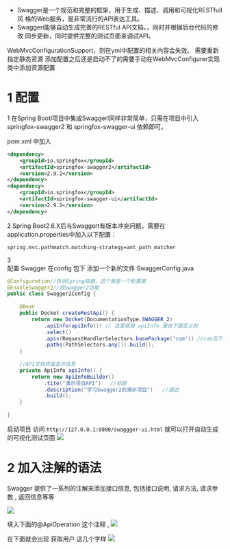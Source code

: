 

- Swagger是一个规范和完整的框架，用于生成、描述、调用和可视化RESTfull风 格的Web服务，是非常流行的APl表达工具。
- Swaggeri能够自动生成完善的RESTful API文档，，同时并根据后台代码的修改 同步更新，同时提供完整的测试页面来调试API。

WebMvcConfigurationSupport，则在yml中配置的相关内容会失效。 需要重新指定静态资源
添加配置之后还是启动不了的需要手动在WebMvcConfigurer实现类中添加资源配置


# 1 配置

1 
在Spring BootI项目中集成Swaggerl同样非常简单，只需在项目中引入 springfox-swagger2 和 springfox-swagger-ui 依赖即可。

pom.xml 中加入 
```xml
<dependency>
    <groupId>io.springfox</groupId>
    <artifactId>springfox-swagger2</artifactId>
    <version>2.9.2</version>
</dependency>
<dependency>
    <groupId>io.springfox</groupId>
    <artifactId>springfox-swagger-ui</artifactId>
    <version>2.9.2</version>
</dependency>
```

2 
Spring Boot2.6.X后与Swaggert有版本冲突问题，需要在 application.properties中加入以下配置：

```
spring.mvc.pathmatch.matching-strategy=ant_path_matcher
```


3  
配置 Swagger 
在config 包下 添加一个新的文件 SwaggerConfig.java 

```java
@Configuration//告诉Spring容器，这个类是一个配置类
@EnableSwagger2//启Swagger2功能
public class Swagger2Config {
    
    @Bean
    public Docket createRestApi() {
        return new Docket(DocumentationType.SWAGGER_2)
            .apiInfo(apiInfo()) // 这里使用 apiInfo 是在下面定义的 
            .select()
            .apis(RequestHandlerSelectors.basePackage("com")) //com包下所有API都交给Swagger2管理, 会自动取读取 com 下面的所有的 controller 
            .paths(PathSelectors.any()).build();
    }
    
    //API文档页面显示信息
    private ApiInfo apiInfo() {
        return new ApiInfoBuilder()
            .tite("演示项目API")   //标题
            .description("学习Swagger2的演示项目")   //描述
            .build();
    }
    
}

```




启动项目 访问 `http://127.0.0.1:8080/swaggger-ui.html` 就可以打开自动生成的可视化测试页面 
![](images/Pasted%20image%2020250222120422.png)

# 2 加入注解的语法

Swagger 提供了一系列的注解来添加接口信息, 包括接口说明, 请求方法, 请求参数 , 返回信息等等 

![](images/Pasted%20image%2020250222120614.png)


填入下面的@ApiOperation 这个注释 ,
![](images/Pasted%20image%2020250222120913.png)

在下面就会出现 获取用户 这几个字样 
![](images/Pasted%20image%2020250222120928.png)


